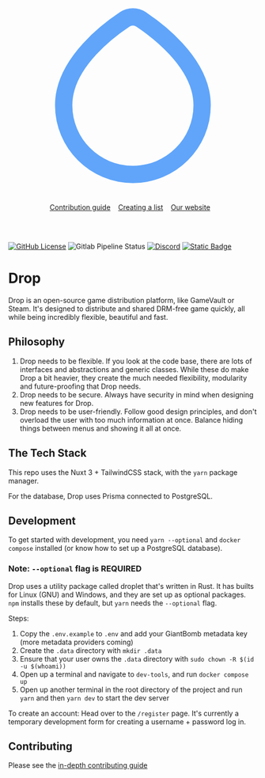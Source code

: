 <div align="center">
<svg viewBox="0 0 24 24" fill="none" xmlns="http://www.w3.org/2000/svg" width="30em">
        <path
            d="M4 13.5C4 11.0008 5.38798 8.76189 7.00766 7C8.43926 5.44272 10.0519 4.25811 11.0471 3.5959C11.6287 3.20893 12.3713 3.20893 12.9529 3.5959C13.9481 4.25811 15.5607 5.44272 16.9923 7C18.612 8.76189 20 11.0008 20 13.5C20 17.9183 16.4183 21.5 12 21.5C7.58172 21.5 4 17.9183 4 13.5Z"
            stroke="#60a5fa" stroke-width="2" />
    </svg>	
</div>
<p align="center">
	<a href="contributing.md">Contribution guide</a>&nbsp;&nbsp;&nbsp;
	<a href="create-list.md">Creating a list</a>&nbsp;&nbsp;&nbsp;
	<a href="https://deepcore.dev">Our website</a>&nbsp;&nbsp;&nbsp;
</p>
<br>
<br>

[![GitHub License](https://img.shields.io/github/license/Drop-OSS/drop-app)](LICENSE)
![Gitlab Pipeline Status](https://img.shields.io/gitlab/pipeline-status/drop-oss%2Fdrop?gitlab_url=https%3A%2F%2Flab.deepcore.dev)
[![Discord](https://img.shields.io/discord/1291622805124812871?label=discord)](https://discord.gg/ZVGggfXN)
[![Static Badge](https://img.shields.io/badge/contributions-welcome-blue)](https://github.com/Drop-OSS/drop/blob/main/README.md)


# Drop 
Drop is an open-source game distribution platform, like GameVault or Steam. It's designed to distribute and shared DRM-free game quickly, all while being incredibly flexible, beautiful and fast. 

## Philosophy
1. Drop needs to be flexible. If you look at the code base, there are lots of interfaces and abstractions and generic classes. While these do make Drop a bit heavier, they create the much needed flexibility, modularity and future-proofing that Drop needs.
2. Drop needs to be secure. Always have security in mind when designing new features for Drop. 
3. Drop needs to be user-friendly. Follow good design principles, and don't overload the user with too much information at once. Balance hiding things between menus and showing it all at once. 

## The Tech Stack
This repo uses the Nuxt 3 + TailwindCSS stack, with the `yarn` package manager.

For the database, Drop uses Prisma connected to PostgreSQL.

## Development
To get started with development, you need `yarn --optional` and `docker compose` installed (or know how to set up a PostgreSQL database).

### Note: `--optional` flag is **REQUIRED**
Drop uses a utility package called droplet that's written in Rust. It has builts for Linux (GNU) and Windows, and they are set up as optional packages. `npm` installs these by default, but `yarn` needs the `--optional` flag.

Steps:
1. Copy the `.env.example` to `.env` and add your GiantBomb metadata key (more metadata providers coming)
2. Create the `.data` directory with `mkdir .data`
3. Ensure that your user owns the `.data` directory with `sudo chown -R $(id -u $(whoami))`
4. Open up a terminal and navigate to `dev-tools`, and run `docker compose up`
5. Open up another terminal in the root directory of the project and run `yarn` and then `yarn dev` to start the dev server

To create an account:
Head over to the `/register` page. It's currently a temporary development form for creating a username + password log in.

## Contributing
Please see the [in-depth contributing guide](https://github.com/Drop-OSS/drop/blob/main/CONTRIBUTING.md)